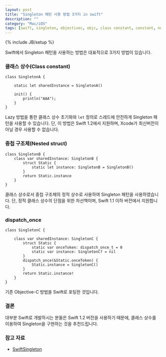 ```yaml
---
layout: post
title: "Singleton 패턴 사용 방법 3가지 in swift"
description: ""
category: "Mac/iOS"
tags: [swift, singleton, objectivec, objc, class constant, constant, nested struct, dispatch_once]
---
```

{% include JB/setup %}

Swift에서 Singleton 패턴을 사용하는 방법은 대표적으로 3가지 방법이 있습니다.

### 클래스 상수(Class constant)

	class SingletonA {

		static let sharedInstance = SingletonA()

		init() {
			println("AAA");
		}
	}

Lazy 방법을 통한 클래스 상수 초기화와 `let` 정의로 스레드에 안전하게 Singleton 패턴을 사용할 수 있습니다. 단, 이 방법은 Swift 1.2에서 지원하며, Xcode가 최신버전이 아닐 경우 사용할 수 없습니다.

### 중첩 구조체(Nested struct)

	class SingletonB {
		class var sharedInstance: SingletonB {
			struct Static {
				static let instance: SingletonB = SingletonB()
			}
			return Static.instance
		}
	}

클래스 상수로서 중첩 구조체의 정적 상수로 사용하여 Singleton 패턴을 사용하였습니다. 단, 정적 클래스 상수의 단점을 위한 차선책이며, Swift 1.1 이하 버전에서 지원합니다.

### dispatch_once

	class SingletonC {

		class var sharedInstance: SingletonC {
			struct Static {
				static var onceToken: dispatch_once_t = 0
				static var instance: SingletonC? = nil
			}
			dispatch_once(&Static.onceToken) {
				Static.instance = SingletonC()
			}
			return Static.instance!
		}
	}

기존 Objective-C 방법을 Swift로 포팅한 것입니다.

### 결론

대부분 Swift로 개발하시는 분들은 Swift 1.2 버전을 사용하기 때문에, 클래스 상수를 이용하여 Singleton을 구현하는 것을 추천드립니다.

### 참고 자료

* [SwiftSingleton](https://github.com/hpique/SwiftSingleton)